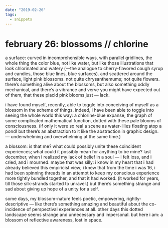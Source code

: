 ```yaml
---
date: "2019-02-26"
tags:
  - snippets
---
```

# february 26: blossoms // chlorine

a surface: curved in incomprehensible ways, with parallel gridlines, the whole thing the color blue, not like water, but like those illustrations that look chlorinated and watery (—the analogue to cherry-flavored cough syrup and candies, those blue lines, blue surfaces). and scattered around the surface, light pink blossoms. not quite chrysanthemums; not quite flowers. there’s something alive about the blossoms, but also something oddly mechanical, and there’s a vibrance and verve you might have expected out of them, that these placid pink blooms just — lack.

i have found myself, recently, able to toggle into conceiving of myself as a blossom in the scheme of things. indeed, i have been able to toggle into seeing the whole world this way: a chlorine-blue expanse, the graph of some complicated mathematical function, dotted with these pale blooms of consciousness. (if only it were so real a scene as water-lilies floating atop a pond! but there’s an abstraction to it like the abstraction in graphic design. — underwhelming and overwhelming at the same time.)

a blossom: is that me? what could possibly unite these coincident experiences; what could it possibly mean for anything to be mine? last december, when i realized my lack of belief in a soul — i felt loss, and i cried, and i mourned. maybe that was silly: i know in my heart that i had already believed this empiricist view; i knew that from the time i was 16, i had been spinning threads in an attempt to keep my conscious experience more tightly bundled together, and that it had worked. (it worked for years, till those silk-strands started to unravel.) but there’s something strange and sad about giving up hope of a unity for a self.

some days, my blossom-nature feels poetic, empowering, rightly-descriptive — like there’s something amazing and beautiful about the co-incidence of perspectival experiences at all. other days this dotted landscape seems strange and unnecessary and impersonal. but here i am: a blossom of reflective awareness, lost in space.
